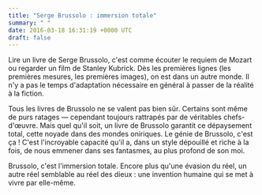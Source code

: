 ```yaml
---
title: "Serge Brussolo : immersion totale"
summary: " "
date: 2016-03-18 16:31:19 +0000 UTC
draft: false
---
```

Lire un livre de Serge Brussolo, c'est comme écouter le requiem de Mozart ou regarder un film de Stanley Kubrick. Dès les premières lignes (les premières mesures, les premières images), on est dans un autre monde. Il n'y a pas le temps d'adaptation nécessaire en général à passer de la réalité à la fiction.

Tous les livres de Brussolo ne se valent pas bien sûr. Certains sont même de purs ratages — cependant toujours rattrapés par de véritables chefs-d'œuvre. Mais quel qu'il soit, un livre de Brussolo garantit ce dépaysement total, cette noyade dans des mondes oniriques. Le génie de Brussolo, c'est ça ! C'est l'incroyable capacité qu'il a, dans un style dépouillé et riche à la fois, de nous emmener dans ses fantasmes, au plus profond de son moi.

Brussolo, c'est l'immersion totale. Encore plus qu'une évasion du réel, un autre réel semblable au réel des dieux : une invention humaine qui se met à vivre par elle-même.
